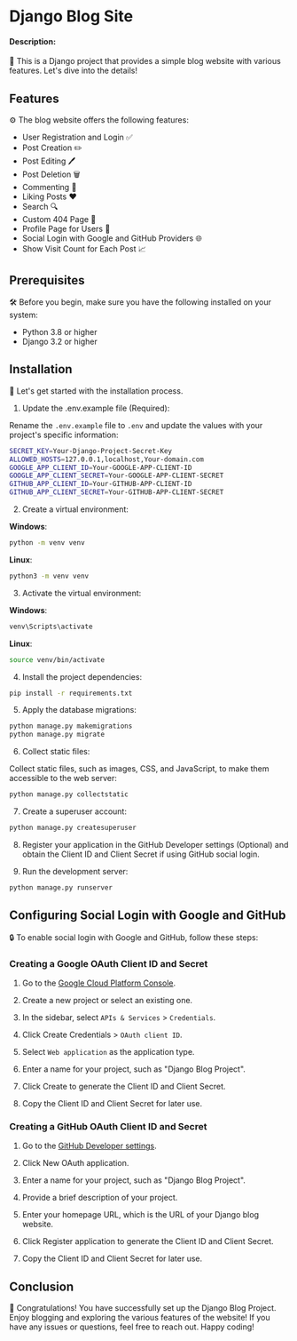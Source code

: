 # Django Blog Site

#### Description:
📝 This is a Django project that provides a simple blog website with various features. Let's dive into the details!

## Features

⚙️ The blog website offers the following features:

- User Registration and Login ✅
- Post Creation ✏️
- Post Editing 🖊️
- Post Deletion 🗑️
- Commenting 💬
- Liking Posts ❤️
- Search 🔍
- Custom 404 Page 🚫
- Profile Page for Users 👤
- Social Login with Google and GitHub Providers 🌐
- Show Visit Count for Each Post 📈

## Prerequisites

🛠️ Before you begin, make sure you have the following installed on your system:

- Python 3.8 or higher 
- Django 3.2 or higher 

## Installation

🚀 Let's get started with the installation process.

1. Update the .env.example file (Required):

Rename the `.env.example` file to `.env` and update the values with your project's specific information:

```bash
SECRET_KEY=Your-Django-Project-Secret-Key
ALLOWED_HOSTS=127.0.0.1,localhost,Your-domain.com
GOOGLE_APP_CLIENT_ID=Your-GOOGLE-APP-CLIENT-ID
GOOGLE_APP_CLIENT_SECRET=Your-GOOGLE-APP-CLIENT-SECRET
GITHUB_APP_CLIENT_ID=Your-GITHUB-APP-CLIENT-ID
GITHUB_APP_CLIENT_SECRET=Your-GITHUB-APP-CLIENT-SECRET
```

2. Create a virtual environment:

**Windows**:

```Bash
python -m venv venv
```

**Linux**:

```Bash
python3 -m venv venv
```

3. Activate the virtual environment:

**Windows**:

```Bash
venv\Scripts\activate
```

**Linux**:

```Bash
source venv/bin/activate
```

4. Install the project dependencies:

```Bash
pip install -r requirements.txt
```

5. Apply the database migrations:

```Bash
python manage.py makemigrations
python manage.py migrate
```

6. Collect static files: 

Collect static files, such as images, CSS, and JavaScript, to make them accessible to the web server:

```Bash
python manage.py collectstatic
```

7. Create a superuser account:

```Bash
python manage.py createsuperuser
```

8. Register your application in the GitHub Developer settings (Optional) and obtain the Client ID and Client Secret if using GitHub social login.

9. Run the development server:

```Bash
python manage.py runserver
```

## Configuring Social Login with Google and GitHub

🔒 To enable social login with Google and GitHub, follow these steps:

### Creating a Google OAuth Client ID and Secret

1. Go to the [Google Cloud Platform Console]( https://console.cloud.google.com).

2. Create a new project or select an existing one.

3. In the sidebar, select `APIs & Services` > `Credentials`.

4. Click Create Credentials > `OAuth client ID`.

5. Select `Web application` as the application type.

6. Enter a name for your project, such as "Django Blog Project".

7. Click Create to generate the Client ID and Client Secret.

8. Copy the Client ID and Client Secret for later use.

### Creating a GitHub OAuth Client ID and Secret

1. Go to the [GitHub Developer settings](https://github.com/settings/developers).

2. Click New OAuth application.

3. Enter a name for your project, such as "Django Blog Project".

4. Provide a brief description of your project.

5. Enter your homepage URL, which is the URL of your Django blog website.

6. Click Register application to generate the Client ID and Client Secret.

7. Copy the Client ID and Client Secret for later use.

## Conclusion

🎉 Congratulations! You have successfully set up the Django Blog Project. Enjoy blogging and exploring the various features of the website! If you have any issues or questions, feel free to reach out. Happy coding! 